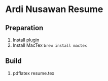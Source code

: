 # Ardi Nusawan Resume

## Preparation
1. Install [plugin](https://github.com/lervag/vimtex?tab=readme-ov-file#vim-plug)
1. Install MacTex `brew install mactex`

## Build
1. pdflatex resume.tex
